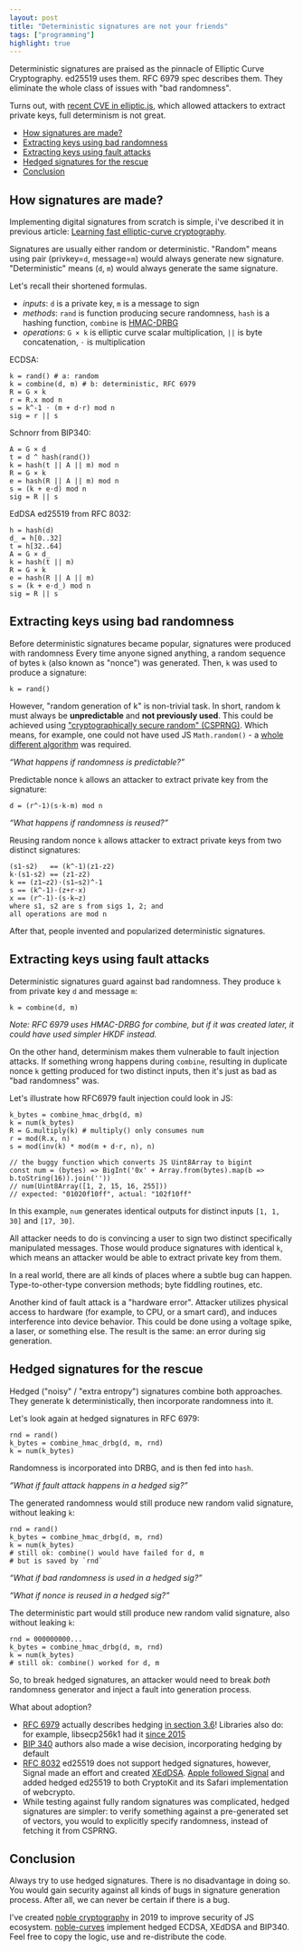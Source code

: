 ```yaml
---
layout: post
title: "Deterministic signatures are not your friends"
tags: ["programming"]
highlight: true
---
```


Deterministic signatures are praised as the pinnacle of Elliptic Curve Cryptography.
ed25519 uses them. RFC 6979 spec describes them.
They eliminate the whole class of issues with "bad randomness".

Turns out, with [recent CVE in elliptic.js](https://github.com/indutny/elliptic/security/advisories/GHSA-vjh7-7g9h-fjfh),
which allowed attackers to extract private keys, full determinism is not great.

- [How signatures are made?](#how-signatures-are-made)
- [Extracting keys using bad randomness](#extracting-keys-using-bad-randomness)
- [Extracting keys using fault attacks](#extracting-keys-using-fault-attacks)
- [Hedged signatures for the rescue](#hedged-signatures-for-the-rescue)
- [Conclusion](#conclusion)

## How signatures are made?

Implementing digital signatures from scratch is simple,
i've described it in previous article: [Learning fast elliptic-curve cryptography](https://paulmillr.com/posts/noble-secp256k1-fast-ecc/).

Signatures are usually either random or deterministic.
"Random" means using pair (privkey=`d`, message=`m`) would always generate new signature.
"Deterministic" means (`d`, `m`) would always generate the same signature.

Let's recall their shortened formulas.

- _inputs_: `d` is a private key, `m` is a message to sign
- _methods_: `rand` is function producing secure randomness, `hash` is a hashing function,
  `combine` is [HMAC-DRBG](https://en.wikipedia.org/wiki/NIST_SP_800-90A)
- _operations_: `G × k` is elliptic curve scalar multiplication, `||` is byte concatenation, `⋅` is multiplication

ECDSA:

    k = rand() # a: random
    k = combine(d, m) # b: deterministic, RFC 6979
    R = G × k
    r = R.x mod n
    s = k^-1 ⋅ (m + d⋅r) mod n
    sig = r || s

Schnorr from BIP340:

    A = G × d
    t = d ^ hash(rand())
    k = hash(t || A || m) mod n
    R = G × k
    e = hash(R || A || m) mod n
    s = (k + e⋅d) mod n
    sig = R || s

EdDSA ed25519 from RFC 8032:

    h = hash(d)
    d_ = h[0..32]
    t = h[32..64]
    A = G × d_
    k = hash(t || m)
    R = G × k
    e = hash(R || A || m)
    s = (k + e⋅d_) mod n
    sig = R || s

## Extracting keys using bad randomness

Before deterministic signatures became popular, signatures were produced with randomness
Every time anyone signed anything, a random sequence of bytes `k` (also known as "nonce") was generated.
Then, `k` was used to produce a signature:

    k = rand()

However, "random generation of k" is non-trivial task.
In short, random k must always be **unpredictable** and **not previously used**.
This could be achieved using ["cryptographically secure random" (CSPRNG)](https://en.wikipedia.org/wiki/Cryptographically_secure_pseudorandom_number_generator).
Which means, for example, one could not have used JS `Math.random()` - a
[whole different algorithm](https://developer.mozilla.org/en-US/docs/Web/API/Crypto/getRandomValues)
was required.

_“What happens if randomness is predictable?”_

Predictable nonce `k` allows an attacker to extract private key from the signature:

    d = (r^-1)(s⋅k-m) mod n

_“What happens if randomness is reused?”_

Reusing random nonce `k` allows attacker to extract private keys from two distinct signatures:

    (s1-s2)   == (k^-1)(z1-z2)
    k⋅(s1-s2) == (z1-z2)
    k == (z1−z2)⋅(s1−s2)^-1
    s == (k^-1)⋅(z+r⋅x)
    x == (r^-1)⋅(s⋅k−z)
    where s1, s2 are s from sigs 1, 2; and
    all operations are mod n

After that, people invented and popularized deterministic signatures.

## Extracting keys using fault attacks

Deterministic signatures guard against bad randomness.
They produce `k` from private key `d` and message `m`:

    k = combine(d, m)

_Note: RFC 6979 uses HMAC-DRBG for combine, but if it was created later, it could have used simpler HKDF instead._

On the other hand, determinism makes them vulnerable to fault injection attacks.
If something wrong happens during `combine`, resulting in duplicate nonce `k`
getting produced for two distinct inputs, then it's just as bad as "bad randomness"
was.

Let's illustrate how RFC6979 fault injection could look in JS:

    k_bytes = combine_hmac_drbg(d, m)
    k = num(k_bytes)
    R = G.multiply(k) # multiply() only consumes num
    r = mod(R.x, n)
    s = mod(inv(k) * mod(m + d⋅r, n), n)

    // the buggy function which converts JS Uint8Array to bigint
    const num = (bytes) => BigInt('0x' + Array.from(bytes).map(b => b.toString(16)).join(''))
    // num(Uint8Array([1, 2, 15, 16, 255]))
    // expected: "01020f10ff", actual: "102f10ff"

In this example, `num` generates identical outputs for distinct inputs `[1, 1, 30]` and `[17, 30]`.

All attacker needs to do is convincing a user to sign two distinct specifically manipulated messages.
Those would produce signatures with identical `k`, which means an attacker would be able to
extract private key from them.

In a real world, there are all kinds of places where a subtle bug can happen.
Type-to-other-type conversion methods; byte fiddling routines, etc.

Another kind of fault attack is a "hardware error".
Attacker utilizes physical access to hardware (for example, to CPU, or a smart card),
and induces interference into device behavior.
This could be done using a voltage spike, a laser, or something else.
The result is the same: an error during sig generation.

## Hedged signatures for the rescue

Hedged ("noisy" / "extra entropy") signatures combine both approaches.
They generate k deterministically, then incorporate randomness into it.

Let's look again at hedged signatures in RFC 6979:

    rnd = rand()
    k_bytes = combine_hmac_drbg(d, m, rnd)
    k = num(k_bytes)

Randomness is incorporated into DRBG, and is then fed into `hash`.

_“What if fault attack happens in a hedged sig?”_

The generated randomness would still produce new random valid signature,
without leaking `k`:

    rnd = rand()
    k_bytes = combine_hmac_drbg(d, m, rnd)
    k = num(k_bytes)
    # still ok: combine() would have failed for d, m
    # but is saved by `rnd`

_“What if bad randomness is used in a hedged sig?”_

_“What if nonce is reused in a hedged sig?”_

The deterministic part would still produce new random valid signature,
also without leaking `k`:

    rnd = 000000000...
    k_bytes = combine_hmac_drbg(d, m, rnd)
    k = num(k_bytes)
    # still ok: combine() worked for d, m

So, to break hedged signatures, an attacker would need to break _both_ randomness
generator and inject a fault into generation process.

What about adoption?

- [RFC 6979](https://datatracker.ietf.org/doc/html/rfc6979) actually describes hedging [in section 3.6](https://datatracker.ietf.org/doc/html/rfc6979#section-3.6)! Libraries also do: for example, libsecp256k1 had it [since 2015](https://github.com/bitcoin-core/secp256k1/pull/229)
- [BIP 340](https://github.com/bitcoin/bips/blob/master/bip-0340.mediawiki) authors also made a wise decision, incorporating hedging by default
- [RFC 8032](https://datatracker.ietf.org/doc/html/rfc8032) ed25519 does not support hedged signatures, however,
  Signal made an effort and created [XEdDSA](https://signal.org/docs/specifications/xeddsa/).
  [Apple followed Signal](<https://developer.apple.com/documentation/cryptokit/curve25519/signing/privatekey/signature(for:)>)
  and added hedged ed25519 to both CryptoKit and its Safari implementation of webcrypto.
- While testing against fully random signatures was complicated, hedged signatures are simpler:
  to verify something against a pre-generated set of vectors, you would to explicitly specify randomness,
  instead of fetching it from CSPRNG.

## Conclusion

Always try to use hedged signatures. There is no disadvantage in doing so.
You would gain security against all kinds of bugs in signature generation process.
After all, we can never be certain if there is a bug.

I've created [noble cryptography](https://paulmillr.com/noble/) in 2019
to improve security of JS ecosystem.
[noble-curves](https://github.com/paulmillr/noble-curves) implement
hedged ECDSA, XEdDSA and BIP340.
Feel free to copy the logic, use and re-distribute the code.
